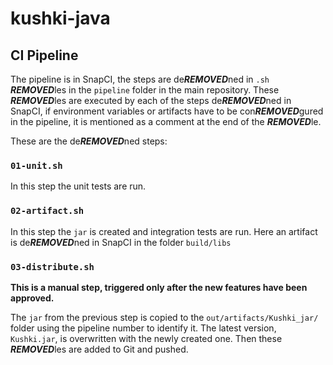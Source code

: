 # kushki-java

## CI Pipeline
The pipeline is in SnapCI, the steps are de***REMOVED***ned in `.sh` ***REMOVED***les in the `pipeline` folder in the main repository.
These ***REMOVED***les are executed by each of the steps de***REMOVED***ned in SnapCI, if environment variables or artifacts have to be
con***REMOVED***gured in the pipeline, it is mentioned as a comment at the end of the ***REMOVED***le.

These are the de***REMOVED***ned steps:

### `01-unit.sh`
In this step the unit tests are run.

### `02-artifact.sh`
In this step the `jar` is created and integration tests are run. Here an artifact is de***REMOVED***ned in SnapCI in the folder
`build/libs`

### `03-distribute.sh`
**This is a manual step, triggered only after the new features have been approved.**

The `jar` from the previous step is copied to the `out/artifacts/Kushki_jar/` folder using the pipeline number to
identify it. The latest version, `Kushki.jar`, is overwritten with the newly created one. Then these ***REMOVED***les are
added to Git and pushed.
